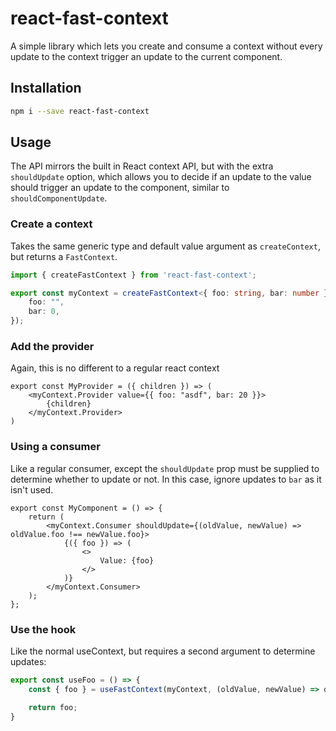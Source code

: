 # react-fast-context

A simple library which lets you create and consume a context without every update to the context trigger an update to the current component.

## Installation

```sh
npm i --save react-fast-context
```

## Usage

The API mirrors the built in React context API, but with the extra `shouldUpdate` option, which allows you to decide if an update to the value should trigger an update to the component, similar to `shouldComponentUpdate`.

### Create a context

Takes the same generic type and default value argument as `createContext`, but returns a `FastContext`.

```ts
import { createFastContext } from 'react-fast-context';

export const myContext = createFastContext<{ foo: string, bar: number }>({
    foo: "",
    bar: 0,
});
```

### Add the provider

Again, this is no different to a regular react context

```tsx
export const MyProvider = ({ children }) => (
    <myContext.Provider value={{ foo: "asdf", bar: 20 }}>
        {children}
    </myContext.Provider>
)
```

### Using a consumer

Like a regular consumer, except the `shouldUpdate` prop must be supplied to determine whether to update or not. In this case, ignore updates to `bar` as it isn't used.

```tsx
export const MyComponent = () => {
    return (
        <myContext.Consumer shouldUpdate={(oldValue, newValue) => oldValue.foo !== newValue.foo}>
            {({ foo }) => (
                <>
                    Value: {foo}
                </>
            )}
        </myContext.Consumer>
    );
};
```

### Use the hook

Like the normal useContext, but requires a second argument to determine updates:

```ts
export const useFoo = () => {
    const { foo } = useFastContext(myContext, (oldValue, newValue) => oldValue.foo !== newValue.foo);

    return foo;
}
```